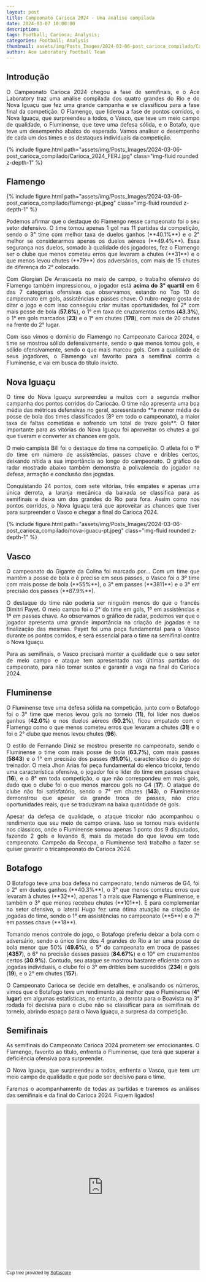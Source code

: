 ```yaml
---
layout: post
title: Campeonato Carioca 2024 - Uma análise compilada
date: 2024-03-07 10:00:00
description: 
tags: Football; Carioca; Analysis;
categories: Football; Analysis
thumbnail: assets/img/Posts_Images/2024-03-06-post_carioca_compilado/Carioca_2024_FERJ.jpg
author: Ace Laboratory Football Team
---
```

## Introdução

<div style="text-align: justify"> 
O Campeonato Carioca 2024 chegou à fase de semifinais, e o Ace Laboratory traz uma análise compilada dos quatro grandes do Rio e do Nova Iguaçu que fez uma grande campanha e se classificou para a fase final da competição. O Flamengo, que liderou a fase de pontos corridos, o Nova Iguaçu, que surpreendeu a todos, o Vasco, que teve um meio campo de qualidade, o Fluminense, que teve uma defesa sólida, e o Botafo, que teve um desempenho abaixo do esperado. Vamos analisar o desempenho de cada um dos times e os destaques individuais da competição.
</div>

{% include figure.html path="assets/img/Posts_Images/2024-03-06-post_carioca_compilado/Carioca_2024_FERJ.jpg" class="img-fluid rounded z-depth-1" %}

## Flamengo

{% include figure.html path="assets/img/Posts_Images/2024-03-06-post_carioca_compilado/flamengo-pt.jpeg" class="img-fluid rounded z-depth-1" %}

<div style="text-align: justify"> 
Podemos afirmar que o destaque do Flamengo nesse campeonato foi o seu setor defensivo. O time tomou apenas 1 gol nas 11 partidas da competição, sendo o 3° time com melhor taxa de duelos ganhos (**40.1%**) e o 2° melhor se considerarmos  apenas os duelos aéreos (**49.4%**). Essa segurança nos duelos, somado à qualidade dos jogadores, fez o Flamengo ser o clube que menos cometeu erros que levaram a chutes (**31**) e o que menos levou chutes (**79**) dos adversários, com mais de 15 chutes de diferença do 2° colocado.

Com Giorgian De Arrascaeta no meio de campo, o trabalho ofensivo do Flamengo também impressionou, o jogador está **acima do 3° quartil** em 6 das 7 categorias ofensivas que observamos, estando no Top 10 do campeonato em gols, assistências e passes chave. O rubro-negro gosta de ditar o jogo e com isso conseguiu criar muitas oportunidades, foi 2° com mais posse de bola (**57.8%**), o 1° em taxa de cruzamentos certos (**43.3%**), o 1° em gols marcados (**23**) e o 1° em chutes (**178**), com mais de 20 chutes na frente do 2° lugar.

Com isso vimos o domínio do Flamengo no Campeonato Carioca 2024, o time se mostrou sólido defensivamente, sendo o que menos tomou gols, e sólido ofensivamente, sendo o que mais marcou gols. Com a qualidade de seus jogadores, o Flamengo vai favorito para a semifinal contra o Fluminense, e vai em busca do título invicto.
</div>

## Nova Iguaçu
<div style="text-align: justify"> 
O time do Nova Iguaçu surpreendeu a muitos com a segunda melhor campanha dos pontos corridos do Cariocão. O time não apresenta uma boa média das métricas defensivas no geral, apresentando **a menor média de posse de bola dos times classificados (8º em todo o campeonato), a maior taxa de faltas cometidas e sofrendo um total de treze gols**. O fator importante para as vitórias do Nova Iguaçu foi aproveitar os chutes a gol que tiveram e converter as chances em gols.

O meio campista Bill foi o destaque do time na competição. O atleta foi o 1º do time em número de assistências, passes chave e dribles certos, deixando nítida a sua importância ao longo do campeonato. O gráfico de radar mostrado abaixo também demonstra a polivalencia do jogador na defesa, armação e conclusão das jogadas.

Conquistando 24 pontos, com sete vitórias, três empates e apenas uma única derrota, a laranja mecânica da baixada se classifica para as semifinais e deixa um dos grandes do Rio para fora. Assim como nos pontos corridos, o Nova Iguaçu terá que aproveitar as chances que tiver para surpreender o Vasco e chegar a final do Carioca 2024.
</div>
{% include figure.html path="assets/img/Posts_Images/2024-03-06-post_carioca_compilado/nova-iguacu-pt.jpeg" class="img-fluid rounded z-depth-1" %}

## Vasco
<div style="text-align: justify"> 
O campeonato do Gigante da Colina foi marcado por...
Com um time que mantém a posse de bola e é preciso em seus passes, o Vasco foi o 3º time com mais posse de bola (**55%**), o 3° em passes (**3811**) e o 3° em precisão dos passes (**87.9%**).

O destaque do time não poderia ser ninguém menos do que o francês Dimitri Payet. O meio campo foi o 2° do time em gols, 1º em assistências e 1º em passes chave. Ao observamos o gráfico de radar, podemos ver que o jogador apresenta uma grande importância na criação de jogadas e na finalização das mesmas. Payet foi uma peça fundamental para o Vasco durante os pontos corridos, e será essencial para o time na semifinal contra o Nova Iguaçu.

Para as semifinais, o Vasco precisará manter a qualidade que o seu setor de meio campo e ataque tem apresentado nas últimas partidas do campeonato, para não tomar sustos e garantir a vaga na final do Carioca 2024. 
</div>

## Fluminense
<div style="text-align: justify"> 

O Fluminense teve uma defesa sólida na competição, junto com o Botafogo foi o 3° time que menos levou gols no torneio (**11**), foi líder nos duelos ganhos (**42.0%**) e nos duelos aéreos (**50.2%**), ficou empatado com o Flamengo como o que menos cometeu erros que levaram a chutes (**31**) e o foi o 2° clube que menos levou chutes (**96**). 

O estilo de Fernando Diniz se mostrou presente no campeonato, sendo o Fluminense o time com mais posse de bola (**63.7%**), com mais passes (**5843**) e o 1° em precisão dos passes (**91.0%**), característico do jogo do treinador. O meia Jhon Arias foi peça fundamental do elenco tricolor, tendo uma característica ofensiva, o jogador foi o líder do time em passes chave (**16**), e o 8° em toda competição, o que não correspondeu em mais gols, dado que o clube foi o que menos marcou gols no G4 (**17**). O ataque do clube não foi satisfatório, sendo o 7° em chutes (**143**), o Fluminense demonstrou que apesar da grande troca de passes, não criou oportunidades reais, que se traduziram na baixa quantidade de gols.

Apesar da defesa de qualidade, o ataque tricolor não acompanhou o rendimento que seu meio de campo criava. Isso se tornou mais evidente nos clássicos, onde o Fluminense somou apenas 1 ponto dos 9 disputados, fazendo 2 gols e levando 6, mais da metade do que levou em todo campeonato. Campeão da Recopa, o Fluminense terá trabalho a fazer se quiser garantir o tricampeonato do Carioca 2024.
</div>

## Botafogo
<div style="text-align: justify"> 
O Botafogo teve uma boa defesa no campeonato, tendo números de G4, foi o 2° em duelos ganhos (**40.3%**), o 3° que menos cometeu erros que levaram à chutes (**32**), apenas 1 a mais que Flamengo e Fluminense, e também o 3° que menos recebeu chutes (**101**). E para complementar no setor ofensivo, o lateral Hugo fez uma ótima atuação na criação de jogadas do time, sendo o 1° em assistências no campeonato (**5**) e o 7° em passes chave (**18**).

Tomando menos controle do jogo, o Botafogo preferiu deixar a bola com o adversário, sendo o único time dos 4 grandes do Rio a ter uma posse de bola menor que 50% (**49.6%**), o 5° do campeonato em troca de passes (**4357**), o 6° na precisão desses passes (**84.67%**) e o 10° em cruzamentos certos (**30.9%**). Contudo, seu ataque se mostrou bastante eficiente com as jogadas individuais, o clube foi o 3° em dribles bem sucedidos (**234**) e gols (**19**), e o 2° em chutes (**157**).

O Campeonato Carioca se decide em detalhes, e analisando os números, vimos que o Botafogo teve um rendimento até melhor que o Fluminense (**4° lugar**) em algumas estatísticas, no entanto, a derrota para o Boavista na 3° rodada foi decisiva para o clube não se classificar para as semifinais do torneio, abrindo espaço para o Nova Iguaçu, a surpresa da competição.
</div>



## Semifinais
<div style="text-align: justify"> 
As semifinais do Campeonato Carioca 2024 prometem ser emocionantes. O Flamengo, favorito ao título, enfrenta o Fluminense, que terá que superar a deficiência ofensiva para surpreender.

O Nova Iguaçu, que surpreendeu a todos, enfrenta o Vasco, que tem um meio campo de qualidade e que pode ser decisivo para o time.

Faremos o acompanhamento de todas as partidas e traremos as análises das semifinais e da final do Carioca 2024. Fiquem ligados!
</div>

<iframe id="sofa-cupTree-embed-92-56974-52884" src="https://widgets.sofascore.com/embed/unique-tournament/92/season/56974/cuptree/52884?widgetTitle=Carioca, Serie A 2024, Playoffs&showCompetitionLogo=true&v=2" style=height:433px!important;max-width:700px!important;width:100%!important; frameborder="0" scrolling="yes"></iframe>
    <div style="font-size:12px;font-family:Arial,sans-serif;text-align:left">
      Cup tree provided by <a target="_blank" href="https://www.sofascore.com/">Sofascore</a>
    </div>


